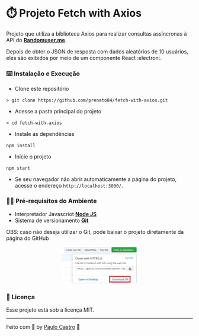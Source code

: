 # :stopwatch: Projeto Fetch with Axios

Projeto que utiliza a biblioteca Axios para realizar consultas assíncronas à API do **[Randomuser.me](https://randomuser.me/)**.

Depois de obter o JSON de resposta com dados aleatórios de 10 usuários, eles são exibidos por meio de um componente React :electron:.

### :keyboard: Instalação e Execução

- Clone este repositório

```
> git clone https://github.com/prenato84/fetch-with-axios.git
```

- Acesse a pasta principal do projeto

```
> cd fetch-with-axios
```

- Instale as dependências

```
npm install
```

- Inicie o projeto

```
npm start
```

- Se seu navegador não abrir automaticamente a página do projeto, acesse o endereço `http://localhost:3000/`.

### :man_technologist: Pré-requisitos do Ambiente

- Interpretador Javascriot **[Node JS](https://nodejs.org/en/download/)**
- Sistema de versionamento **[Git](https://git-scm.com/)**

OBS: caso não deseja utilizar o Git, pode baixar o projeto diretamente da página do GitHub

<p align="center">
  <img width="40%" src="./assets/download.jpg">
</p>

### :memo: Licença

Esse projeto está sob a licença MIT.

---

Feito com 💜 by <a href="https://www.linkedin.com/in/prenato84">Paulo Castro</a> :wave:
